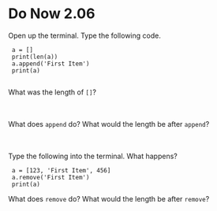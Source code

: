 # Do Now 2.06

Open up the terminal. Type the following code. 
```
 a = []
 print(len(a))
 a.append('First Item')
 print(a)
 
```
What was the length of `[]`?
<br>
<br>
<br>

What does `append` do? What would the length be after `append`? 
<br>
<br>
<br>


Type the following into the terminal. What happens? 
```
 a = [123, 'First Item', 456]
 a.remove('First Item')
 print(a) 
```

What does `remove` do? What would the length be after `remove`? 
<br>
<br>
<br>
